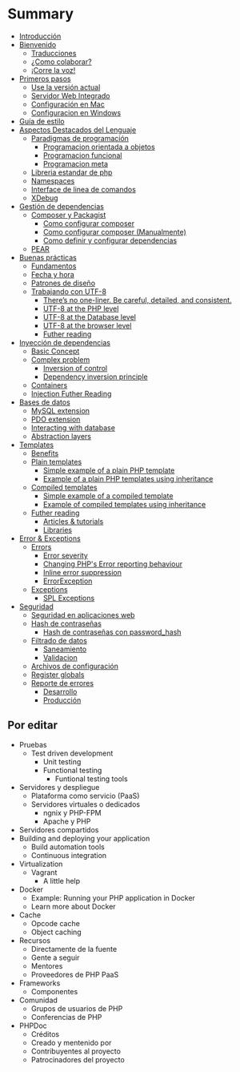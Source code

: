 # Summary

* [Introducción](README.md)
* [Bienvenido](bienvenido.md)
    * [Traducciones](traducciones.md)
    * [¿Como colaborar?](¿como-colaborar.md)
    * [¡Corre la voz!](¡corre-la-voz.md)
* [Primeros pasos](primeros-pasos.md)
    * [Use la versión actual](use-la-versión-actual.md)
    * [Servidor Web Integrado](servidor-web-integrado.md)
    * [Configuración en Mac](configuración-en-mac.md)
    * [Configuracion en Windows](configuracion-en-windows.md)
* [Guía de estilo](guias-de-estilo.md)
* [Aspectos Destacados del Lenguaje](aspectos-destacados-del-lenguaje.md)
    * [Paradigmas de programación](paradigmas-de-programación.md)
        * [Programacion orientada a objetos](programacion-orientada-a-objetos.md)
        * [Programacion funcional](programacion-funcional.md)
        * [Programacion meta](programacion-meta.md)
    * [Libreria estandar de php](libreria-estandar-de-php.md)
    * [Namespaces](namespaces.md)
    * [Interface de linea de comandos](interface-de-linea-de-comandos.md)
    * [XDebug](xdebug.md)
* [Gestión de dependencias](gestion-de-dependencias.md)
    * [Composer y Packagist](composer-y-packagist.md)
        * [Como configurar composer](como-configurar-composer.md)
        * [Como configurar composer \(Manualmente\)](como-configurar-composer-manualmente.md)
        * [Como definir y configurar dependencias](como-definir-y-configurar-dependencias.md)
    * [PEAR](pear.md)
* [Buenas prácticas](buenas-practicas.md)
    * [Fundamentos](fundamentos.md)
    * [Fecha y hora](fecha-y-hora.md)
    * [Patrones de diseño](patrones-de-diseño.md)
    * [Trabajando con UTF-8](trabajando-con-utf-8.md)
        * [There’s no one-liner. Be careful, detailed, and consistent.](theres-no-one-liner-be-careful-detailed-and-consistent.md)
        * [UTF-8 at the PHP level](utf-8-at-the-php-level.md)
        * [UTF-8 at the Database level](utf-8-at-the-database-level.md)
        * [UTF-8 at the browser level](utf-8-at-the-browser-level.md)
        * [Futher reading](futher-reading.md)
* [Inyección de dependencias](inyección-de-dependencias.md)
    * [Basic Concept](basic-concept.md)
    * [Complex problem](complex-problem.md)
        * [Inversion of control](inversion-of-control.md)
        * [Dependency inversion principle](dependency-inversion-principle.md)
    * [Containers](containers.md)
    * [Injection Futher Reading](injection-futher-reading.md)
* [Bases de datos](bases-de-datos.md)
    * [MySQL extension](mysql-extension.md)
    * [PDO extension](pdo-extension.md)
    * [Interacting with database](interacting-with-database.md)
    * [Abstraction layers](abstraction-layers.md)
* [Templates](templates.md)
    * [Benefits](benefits.md)
    * [Plain templates](plain-templates.md)
        * [Simple example of a plain PHP template](simple-example-of-a-plain-php-template.md)
        * [Example of a plain PHP templates using inheritance](example-of-a-plain-php-templates-using-inheritance.md)
    * [Compiled templates](compiled-templates.md)
        * [Simple example of a compiled template](simple-example-of-a-compiled-template.md)
        * [Example of compiled templates using inheritance](example-of-compiled-templates-using-inheritance.md)
    * [Futher reading](fother-reading.md)
        * [Articles & tutorials](articles--tutorials.md)
        * [Libraries](libraries.md)
* [Error & Exceptions](error--exceptions.md)
    * [Errors](errors.md)
        * [Error severity](error-severity.md)
        * [Changing PHP's Error reporting behaviour](changing-phps-error-reporting-behaviour.md)
        * [Inline error suppression](inline-error-suppression.md)
        * [ErrorException](errorexception.md)
    * [Exceptions](exceptions.md)
        * [SPL Exceptions](spl-exceptions.md)
* [Seguridad](seguridad.md)
    * [Seguridad en aplicaciones web](seguridad-en-aplicaciones-web.md)
    * [Hash de contraseñas](hash-de-contraseñas.md)
        * [Hash de contraseñas con password\_hash](hash-de-contraseñas-con-passwordhash.md)
    * [Filtrado de datos](filtrado-de-datos.md)
        * [Saneamiento](saneamiento.md)
        * [Validacion](validacion.md)
    * [Archivos de configuración](archivos-de-configuración.md)
    * [Register globals](register-globals.md)
    * [Reporte de errores](reporte-de-errores.md)
        * [Desarrollo](desarrollo.md)
        * [Producción](producción.md)

## Por editar
* Pruebas
    * Test driven development
        * Unit testing
        * Functional testing
            * Funtional testing tools
* Servidores y despliegue
    * Plataforma como servicio \(PaaS\)
    * Servidores virtuales o dedicados
        * ngnix y PHP-FPM
        * Apache y PHP
* Servidores compartidos
* Building and deploying your application
    * Build automation tools
    * Continuous integration
* Virtualization
    * Vagrant
        * A little help
* Docker
    * Example: Running your PHP application in Docker
    * Learn more about Docker
* Cache
    * Opcode cache
    * Object caching
* Recursos
    * Directamente de la fuente
    * Gente a seguir
    * Mentores
    * Proveedores de PHP PaaS
* Frameworks
    * Componentes
* Comunidad
    * Grupos de usuarios de PHP
    * Conferencias de PHP
* PHPDoc
    * Créditos
    * Creado y mentenido por
    * Contribuyentes al proyecto
    * Patrocinadores del proyecto

